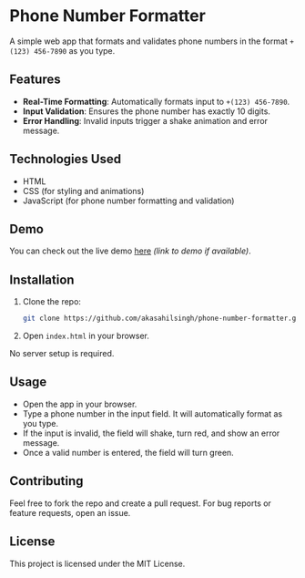 # Phone Number Formatter

A simple web app that formats and validates phone numbers in the format `+(123) 456-7890` as you type.

## Features

- **Real-Time Formatting**: Automatically formats input to `+(123) 456-7890`.
- **Input Validation**: Ensures the phone number has exactly 10 digits.
- **Error Handling**: Invalid inputs trigger a shake animation and error message.

## Technologies Used

- HTML
- CSS (for styling and animations)
- JavaScript (for phone number formatting and validation)

## Demo

You can check out the live demo [here](#) *(link to demo if available)*.

## Installation

1. Clone the repo:

    ```bash
    git clone https://github.com/akasahilsingh/phone-number-formatter.git
    ```

2. Open `index.html` in your browser.

No server setup is required.

## Usage

- Open the app in your browser.
- Type a phone number in the input field. It will automatically format as you type.
- If the input is invalid, the field will shake, turn red, and show an error message.
- Once a valid number is entered, the field will turn green.

## Contributing

Feel free to fork the repo and create a pull request. For bug reports or feature requests, open an issue.

## License

This project is licensed under the MIT License.

